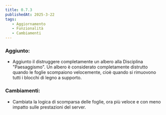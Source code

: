 ```yaml
---
title: 0.7.3
publishedAt: 2025-3-22
tags:
   - Aggiornamento
   - Funzionalità
   - Cambiamenti
---
```


### Aggiunto:
- Aggiunto il distruggere completamente un albero alla Disciplina "Paesaggismo". Un albero è considerato completamente distrutto quando le foglie scompaiono velocemente, cioè quando si rimuovono tutti i blocchi di legno a supporto.

### Cambiamenti:
- Cambiata la logica di scomparsa delle foglie, ora più veloce e con meno impatto sulle prestazioni del server.